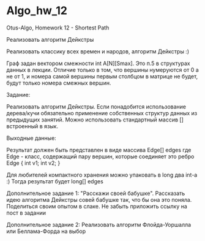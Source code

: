 # Algo_hw_12
Otus-Algo, Homework 12 - Shortest Path

Реализовать алгоритм Дейкстры

Реализовать классику всех времен и народов, алгоритм Дейкстры :)

Граф задан вектором смежности int A[N][Smax]. Это п.5 в структурах данных в лекции. Отличие только в том, что вершины нумеруются от 0 а не от 1, и номера самой вершины первым столбцом в матрице не будет, будут только номера смежных вершин.

Задание:

Реализовать алгоритм Дейкстры.
Если понадобится использование дерева/кучи обязательно применение собственных структур данных из предыдущих занятий.
Можно использовать стандартный массив [] встроенный в язык.

Выходные данные:

Результат должен быть представлен в виде массива Edge[] edges где Edge - класс, содержащий пару вершин, которые соединяет это ребро
Edge
{
int v1;
int v2;
}

Для любителей компактного хранения можно упаковать в long два int-а :)
Тогда результат будет long[] edges

Дополнительное задание 1:
"Расскажи своей бабушке".
Рассказать идею алгоритма Дейкстры совей бабушке так, что бы она это поняла. Поделиться своим опытом в слаке. Не забыть приложить ссылку на пост в задании

Дополнительное задание 2:
Реализовать алгоритм Флойда-Уоршалла или Беллама-Форда на выбор

